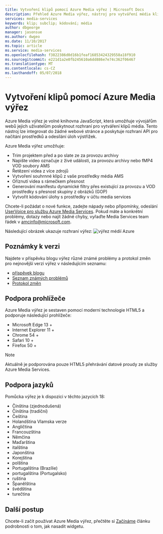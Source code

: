 ```yaml
---
title: Vytvoření klipů pomocí Azure Media výřez | Microsoft Docs
description: Přehled Azure Media výřez, nástroj pro vytváření média klipů z prostředků
services: media-services
keywords: klip; subclip; kódování; média
author: dbgeorge
manager: jasonsue
ms.author: dwgeo
ms.date: 11/10/2017
ms.topic: article
ms.service: media-services
ms.openlocfilehash: f3822386d0d16b1feaf16853424329558a18f910
ms.sourcegitcommit: e221d1a2e0fb245610a6dd886e7e74c362f06467
ms.translationtype: MT
ms.contentlocale: cs-CZ
ms.lasthandoff: 05/07/2018
---
```

# <a name="create-clips-with-azure-media-clipper"></a>Vytvoření klipů pomocí Azure Media výřez
Azure Media výřez je volné knihovna JavaScript, která umožňuje vývojářům webů jejich uživatelům poskytnout rozhraní pro vytváření klipů média. Tento nástroj lze integrovat do žádné webové stránce a poskytuje rozhraní API pro načítání prostředků a odesílání úloh výstřižek.

Azure Media výřez umožňuje:
- Trim projektem před a po slate ze za provozu archivy 
- Napište video označuje z živé události, za provozu archivy nebo fMP4 VOD soubory AMS 
- Řetězení videa z více zdrojů 
- Vytvoření souhrnné klipů z vaše prostředky média AMS 
- Oříznutí videa s rámečkem přesnost 
- Generování manifestu dynamické filtry přes existující za provozu a VOD prostředky s přesnost skupiny z obrázků (GOP) 
- Vytvořit kódování úlohy s prostředky v účtu media services

Chcete-li požádat o nové funkce, zadejte nápady nebo připomínky, odeslání [UserVoice pro službu Azure Media Services](http://aka.ms/amsvoice/). Pokud máte a konkrétní problémy, dotazy nebo najít žádné chyby, vyřaďte Media Services team řádek v amcinfo@microsoft.com.

Následující obrázek ukazuje rozhraní výřez: ![výřez médií Azure](media/media-services-azure-media-clipper-overview/media-services-azure-media-clipper-interface.PNG)

## <a name="release-notes"></a>Poznámky k verzi
Najdete v příspěvku blogu výřez různé známé problémy a protokol změn pro nejnovější verzi výřez v následujícím seznamu:
- [příspěvek blogu](https://azure.microsoft.com/blog/azure-media-clipper/)
- [Seznam známých problémů](https://amp.azure.net/libs/amc/latest/docs/known_issues.html)
- [Protokol změn](https://amp.azure.net/libs/amc/latest/docs/changelog.html)

## <a name="browser-support"></a>Podpora prohlížeče
Azure Media výřez je sestaven pomocí moderní technologie HTML5 a podporuje následující prohlížeče:

- Microsoft Edge 13 +
- Internet Explorer 11 +
- Chrome 54 +
- Safari 10 +
- Firefox 50 +

> [!NOTE]
> Aktuálně je podporována pouze HTML5 přehrávání datové proudy ze služby Azure Media Services.

## <a name="language-support"></a>Podpora jazyků
Pomůcka výřez je k dispozici v těchto jazycích 18:
- Čínština (zjednodušená)
- Čínština (tradiční)
- Čeština
- Holandština Vlamska verze
- Angličtina
- Francouzština
- Němčina
- Maďarština
- italština
- Japonština
- Korejština
- polština
- Portugalština (Brazílie)
- portugalština (Portugalsko)
- ruština
- Španělština
- švédština
- turečtina

## <a name="next-steps"></a>Další postup
Chcete-li začít používat Azure Media výřez, přečtěte si [Začínáme](media-services-azure-media-clipper-getting-started.md) článku podrobnosti o tom, jak nasadit widgetu.
